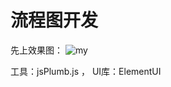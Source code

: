 # 流程图开发

先上效果图：
 ![my](https://github.com/coffee67/flow/blob/master/flow.jpg)
 
 工具：jsPlumb.js   ，     UI库：ElementUI
